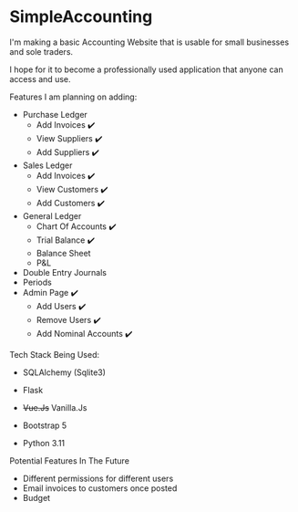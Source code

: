 # SimpleAccounting

I'm making a basic Accounting Website that is usable for small businesses and sole traders.

I hope for it to become a professionally used application that anyone can access and use.

Features I am planning on adding:
- Purchase Ledger
    - Add Invoices ✔️
    - View Suppliers ✔️
    - Add Suppliers ✔️
- Sales Ledger
    - Add Invoices ✔️
    - View Customers ✔️
    - Add Customers ✔️
- General Ledger
    - Chart Of Accounts ✔️
    - Trial Balance ✔️
    - Balance Sheet
    - P&L
- Double Entry Journals
- Periods
- Admin Page ✔️
    - Add Users ✔️
    - Remove Users ✔️
    - Add Nominal Accounts ✔️

Tech Stack Being Used:
- SQLAlchemy (Sqlite3)
- Flask

-  <strike>Vue.Js</strike>   Vanilla.Js

- Bootstrap 5
- Python 3.11

Potential Features In The Future
- Different permissions for different users
- Email invoices to customers once posted
- Budget
